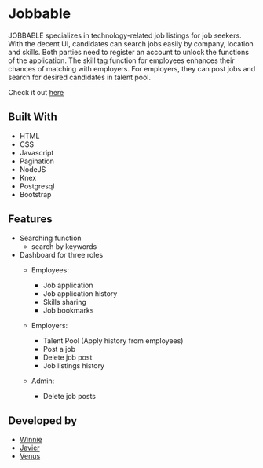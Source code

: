 # Jobbable
JOBBABLE specializes in technology-related job listings for job seekers. With the decent UI, candidates can search jobs easily by company, location and skills. 
Both parties need to register an account to unlock the functions of the application. The skill tag function for employees enhances their chances of matching with employers. For employers, they can post jobs and search for desired candidates in talent pool.

Check it out [here](http://ec2-54-255-58-41.ap-southeast-1.compute.amazonaws.com/)

## Built With
- HTML
- CSS
- Javascript
- Pagination
- NodeJS
- Knex
- Postgresql
- Bootstrap

## Features 
- Searching function
    - search by keywords
- Dashboard for three roles
    - Employees:
        - Job application
        - Job application history
        - Skills sharing
        - Job bookmarks
    - Employers:
        - Talent Pool (Apply history from employees)
        - Post a job
        - Delete job post
        - Job listings history

    - Admin:
        - Delete job posts



## Developed by

* [Winnie](https://github.com/wongw859)
* [Javier](https://github.com/ckc213)
* [Venus](https://github.com/vscsi)
